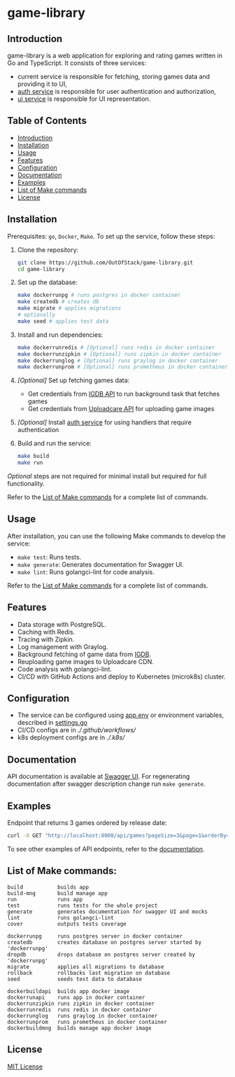 # game-library

## Introduction

game-library is a web application for exploring and rating games written in Go and TypeScript. It consists of three services:
- current service is responsible for fetching, storing games data and providing it to UI,
- [auth service](https://github.com/OutOfStack/game-library-auth) is responsible for user authentication and authorization,
- [ui service](https://github.com/OutOfStack/game-library-ui) is responsible for UI representation.

## Table of Contents

- [Introduction](#introduction)
- [Installation](#installation)
- [Usage](#usage)
- [Features](#features)
- [Configuration](#configuration)
- [Documentation](#documentation)
- [Examples](#examples)
- [List of Make commands](#list-of-make-commands)
- [License](#license)

## Installation

Prerequisites: `go`, `Docker`, `Make`. To set up the service, follow these steps:

1. Clone the repository:
    ```bash
    git clone https://github.com/OutOfStack/game-library.git
    cd game-library
    ```

2. Set up the database:
    ```bash
    make dockerrunpg # runs postgres in docker container
    make createdb # creates db
    make migrate # applies migrations
    # optionally
    make seed # applies test data
    ```

3. Install and run dependencies:
    ```bash
    make dockerrunredis # [Optional] runs redis in docker container
    make dockerrunzipkin # [Optional] runs zipkin in docker container
    make dockerrunglog # [Optional] runs graylog in docker container
    make dockerrunprom # [Optional] runs prometheus in docker container
    ```

4. _[Optional]_ Set up fetching games data:
    - Get credentials from [IGDB API](https://api-docs.igdb.com/#account-creation) to run background task that fetches games
    - Get credentials from [Uploadcare API](https://uploadcare.com/api/) for uploading game images

5. _[Optional]_ Install [auth service](https://github.com/OutOfStack/game-library-auth) for using handlers that require authentication

6. Build and run the service:
    ```bash
    make build
    make run
    ```

_Optional_ steps are not required for minimal install but required for full functionality.

Refer to the [List of Make commands](#list-of-make-commands) for a complete list of commands.

## Usage

After installation, you can use the following Make commands to develop the service:

- `make test`: Runs tests.
- `make generate`: Generates documentation for Swagger UI.
- `make lint`: Runs golangci-lint for code analysis.

Refer to the [List of Make commands](#list-of-make-commands) for a complete list of commands.

## Features

- Data storage with PostgreSQL.
- Caching with Redis.
- Tracing with Zipkin.
- Log management with Graylog.
- Background fetching of game data from [IGDB](https://api-docs.igdb.com/).
- Reuploading game images to Uploadcare CDN.
- Code analysis with golangci-lint.
- CI/CD with GitHub Actions and deploy to Kubernetes (microk8s) cluster.

## Configuration

- The service can be configured using [app.env](./app.env) or environment variables, described in [settings.go](./internal/appconf/settings.go)
- CI/CD configs are in _./.github/workflows/_
- k8s deployment configs are in _./.k8s/_

## Documentation

API documentation is available at [Swagger UI](http://localhost:8000/swagger/index.html).
For regenerating documentation after swagger description change run `make generate`.

## Examples

Endpoint that returns 3 games ordered by release date:
```bash
curl -X GET "http://localhost:8000/api/games?pageSize=3&page=1&orderBy=releaseDate"
```

To see other examples of API endpoints, refer to the [documentation](#documentation).

## List of Make commands:
    build           builds app
    build-mng       build manage app
    run             runs app
    test            runs tests for the whole project
    generate        generates documentation for swagger UI and mocks
    lint            runs golangci-lint
    cover           outputs tests coverage

    dockerrunpg     runs postgres server in docker container
    createdb        creates database on postgres server started by 'dockerrunpg'
    dropdb          drops database on postgres server created by 'dockerrunpg'
    migrate         applies all migrations to database
    rollback        rollbacks last migration on database
    seed            seeds test data to database

    dockerbuildapi  builds app docker image
    dockerrunapi    runs app in docker container
    dockerrunzipkin runs zipkin in docker container
    dockerrunredis  runs redis in docker container
    dockerrunglog   runs graylog in docker container
    dockerrunprom   runs prometheus in docker container
    dockerbuildmng  builds manage app docker image

## License

[MIT License](./LICENSE.md)
